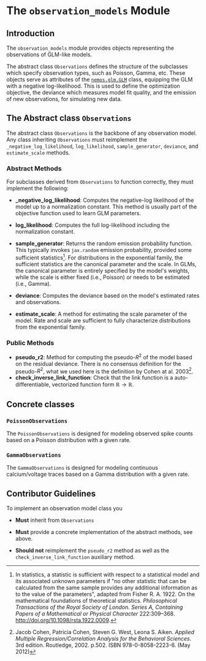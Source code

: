 # The `observation_models` Module

## Introduction

The `observation_models` module provides objects representing the observations of GLM-like models.

The abstract class `Observations` defines the structure of the subclasses which specify observation types, such as Poisson, Gamma, etc. These objects serve as attributes of the [`nemos.glm.GLM`](../05-glm/#the-concrete-class-glm) class, equipping the GLM with a negative log-likelihood. This is used to define the optimization objective, the deviance which measures model fit quality, and the emission of new observations, for simulating new data.

## The Abstract class `Observations`

The abstract class `Observations` is the backbone of any observation model. Any class inheriting `Observations` must reimplement the `_negative_log_likelihood`, `log_likelihood`, `sample_generator`, `deviance`, and `estimate_scale` methods.

### Abstract Methods

For subclasses derived from `Observations` to function correctly, they must implement the following:

- **_negative_log_likelihood**: Computes the negative-log likelihood of the model up to a normalization constant. This method is usually part of the objective function used to learn GLM parameters.

- **log_likelihood**: Computes the full log-likelihood including the normalization constant.
  
- **sample_generator**: Returns the random emission probability function. This typically invokes `jax.random` emission probability, provided some sufficient statistics[^1]. For distributions in the exponential family, the sufficient statistics are the canonical parameter and the scale. In GLMs, the canonical parameter is entirely specified by the model's weights, while the scale is either fixed (i.e., Poisson) or needs to be estimated (i.e., Gamma).
  
- **deviance**: Computes the deviance based on the model's estimated rates and observations.

- **estimate_scale**: A method for estimating the scale parameter of the model. Rate and scale are sufficient to fully characterize distributions from the exponential family.

### Public Methods

- **pseudo_r2**: Method for computing the pseudo-$R^2$ of the model based on the residual deviance. There is no consensus definition for the pseudo-$R^2$, what we used here is the definition by Cohen at al. 2003[^2]. 
- **check_inverse_link_function**: Check that the link function is a auto-differentiable, vectorized function form $\mathbb{R} \longrightarrow \mathbb{R}$.


## Concrete classes

### `PoissonObservations`

The `PoissonObservations` is designed for modeling observed spike counts based on a Poisson distribution with a given rate.

### `GammaObservations`

The `GammaObservations`  is designed for modeling continuous calcium/voltage traces based on a Gamma distribution with a given rate.


## Contributor Guidelines 

To implement an observation model class you

- **Must** inherit from `Observations`

- **Must** provide a concrete implementation of the abstract methods, see above.

- **Should not** reimplement the `pseudo_r2` method as well as the `check_inverse_link_function` auxiliary method.

[^1]: 
    In statistics, a statistic is sufficient with respect to a statistical model and its associated unknown parameters if "no other statistic that can be calculated from the same sample provides any additional information as to the value of the parameters", adapted from Fisher R. A.
    1922. On the mathematical foundations of theoretical statistics. *Philosophical Transactions of the Royal Society of London. Series A, Containing Papers of a Mathematical or Physical Character* 222:309–368. http://doi.org/10.1098/rsta.1922.0009.
[^2]:
    Jacob Cohen, Patricia Cohen, Steven G. West, Leona S. Aiken. 
    *Applied Multiple Regression/Correlation Analysis for the Behavioral Sciences*. 
    3rd edition. Routledge, 2002. p.502. ISBN 978-0-8058-2223-6. (May 2012)
